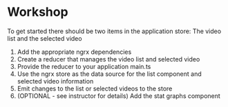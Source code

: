 # Workshop

To get started there should be two items in the application store:
The video list and the selected video

1. Add the appropriate ngrx dependencies
2. Create a reducer that manages the video list and selected video
3. Provide the reducer to your application main.ts
4. Use the ngrx store as the data source for the list component and selected video information
5. Emit changes to the list or selected videos to the store
6. (OPTIONAL - see instructor for details) Add the stat graphs component
